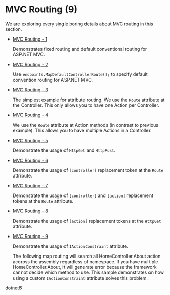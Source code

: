 # MVC Routing (9)

  We are exploring every single boring details about MVC routing in this section.

  * [MVC Routing - 1](/projects/mvc/routing/routing-1)

    Demonstrates fixed routing and default conventional routing for ASP.NET MVC.
  
  * [MVC Routing - 2](/projects/mvc/routing/routing-2)

    Use `endpoints.MapDefaultControllerRoute();` to specify default convention routing for ASP.NET MVC.

  * [MVC Routing - 3](/projects/mvc/routing/routing-3)

    The simplest example for attribute routing. We use the `Route` attribute at the Controller. This only allows you to have one Action per Controller.

  * [MVC Routing - 4](/projects/mvc/routing/routing-4)

    We use the `Route` attribute at Action methods (in contrast to previous example). This allows you to have multiple Actions in a Controller.

  * [MVC Routing - 5](/projects/mvc/routing/routing-5)

    Demonstrate the usage of `HttpGet` and `HttpPost`.

  * [MVC Routing - 6](/projects/mvc/routing/routing-6)

    Demonstrate the usage of `[controller]` replacement token at the `Route` attribute.
  
  * [MVC Routing - 7](/projects/mvc/routing/routing-7)

    Demonstrate the usage of `[controller]` and `[action]` replacement tokens at the `Route` attribute.

  * [MVC Routing - 8](/projects/mvc/routing/routing-8)

    Demonstrate the usage of `[action]` replacement tokens at the `HttpGet` attribute.

  * [MVC Routing - 9](/projects/mvc/routing/routing-9)

    Demonstrate the usage of `IActionConstraint` attribute.

    The following map routing will search all HomeController.About action accross the assembly regardless of namespace. If you have multiple
    HomeController.About, it will generate error because the framework cannot decide which method to use. This sample demonstrates on how using
    a custom `IActionConstraint` attribute solves this problem.


  dotnet6